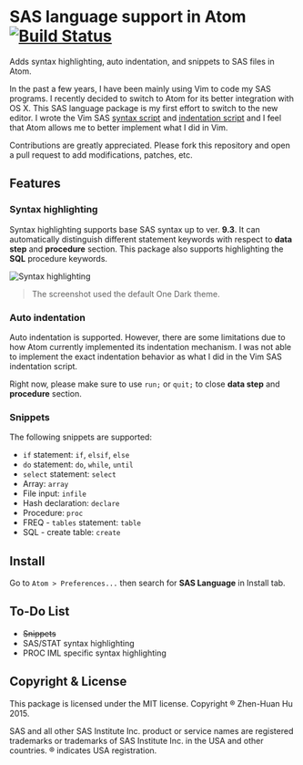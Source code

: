# SAS language support in Atom [![Build Status](https://travis-ci.org/akanosora/language-sas.svg?branch=master)](https://travis-ci.org/akanosora/language-sas)

Adds syntax highlighting, auto indentation, and snippets to SAS files in Atom.

In the past a few years, I have been mainly using Vim to code my SAS programs. I recently decided to switch to Atom for its better integration with OS X. This SAS language package is my first effort to switch to the new editor. I wrote the Vim SAS [syntax script](http://www.vim.org/scripts/script.php?script_id=3522) and [indentation script](http://www.vim.org/scripts/script.php?script_id=4034) and I feel that Atom allows me to better implement what I did in Vim.

Contributions are greatly appreciated. Please fork this repository and open a pull request to add modifications, patches, etc.

## Features

### Syntax highlighting

Syntax highlighting supports base SAS syntax up to ver. **9.3**. It can automatically distinguish different statement keywords with respect to **data step** and **procedure** section. This package also supports highlighting the **SQL** procedure keywords.

![Syntax highlighting](https://cloud.githubusercontent.com/assets/9272721/6988864/f2a92720-da1a-11e4-9dc7-8bb0d4a95800.PNG)
> The screenshot used the default One Dark theme.

### Auto indentation

Auto indentation is supported. However, there are some limitations due to how Atom currently implemented its indentation mechanism. I was not able to implement the exact indentation behavior as what I did in the Vim SAS indentation script.

Right now, please make sure to use `run;` or `quit;` to close **data step** and **procedure** section.

### Snippets

The following snippets are supported:

* `if` statement: `if`, `elsif`, `else`
* `do` statement: `do`, `while`, `until`
* `select` statement: `select`
* Array: `array`
* File input: `infile`
* Hash declaration: `declare`
* Procedure: `proc`
* FREQ - `tables` statement: `table`
* SQL - create table: `create`


## Install

Go to `Atom > Preferences...` then search for **SAS Language** in Install tab.

## To-Do List

* ~~Snippets~~
* SAS/STAT syntax highlighting
* PROC IML specific syntax highlighting

## Copyright & License

This package is licensed under the MIT license. Copyright ® Zhen-Huan Hu 2015.

SAS and all other SAS Institute Inc. product or service names are registered trademarks or trademarks of
SAS Institute Inc. in the USA and other countries. ® indicates USA registration.
